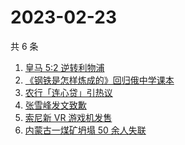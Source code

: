 # 2023-02-23

共 6 条

<!-- BEGIN ZHIHUSEARCH -->
<!-- 最后更新时间 Thu Feb 23 2023 07:12:02 GMT+0800 (China Standard Time) -->
1. [皇马 5:2 逆转利物浦](https://www.zhihu.com/search?q=皇马%205:2%20逆转利物浦)
1. [《钢铁是怎样炼成的》回归俄中学课本](https://www.zhihu.com/search?q=《钢铁是怎样炼成的》回归俄中学课本)
1. [农行「连心贷」引热议](https://www.zhihu.com/search?q=农行「连心贷」引热议)
1. [张雪峰发文致歉](https://www.zhihu.com/search?q=张雪峰发文致歉)
1. [索尼新 VR 游戏机发售](https://www.zhihu.com/search?q=索尼新%20VR%20游戏机发售)
1. [内蒙古一煤矿坍塌 50 余人失联](https://www.zhihu.com/search?q=内蒙古一煤矿坍塌%2050%20余人失联)
<!-- END ZHIHUSEARCH -->
